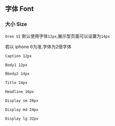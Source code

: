 ## 字体 Font





### 大小 Size

`Oreo UI` 默认使用字体`12px`,展示型页面可以设置为`14px`

若以 iphone 6为准,字体为2倍字体

<div>

</div>

```css
Caption 12px

Body1 12px

Bbody2 14px

Title 14px

Headline 16px

Display sm 20px

Display md 24px

Display lg 32px

```